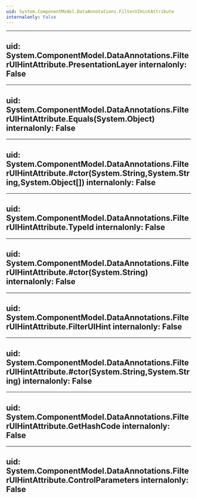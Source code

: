 ```yaml
---
uid: System.ComponentModel.DataAnnotations.FilterUIHintAttribute
internalonly: False
---
```


---
uid: System.ComponentModel.DataAnnotations.FilterUIHintAttribute.PresentationLayer
internalonly: False
---

---
uid: System.ComponentModel.DataAnnotations.FilterUIHintAttribute.Equals(System.Object)
internalonly: False
---

---
uid: System.ComponentModel.DataAnnotations.FilterUIHintAttribute.#ctor(System.String,System.String,System.Object[])
internalonly: False
---

---
uid: System.ComponentModel.DataAnnotations.FilterUIHintAttribute.TypeId
internalonly: False
---

---
uid: System.ComponentModel.DataAnnotations.FilterUIHintAttribute.#ctor(System.String)
internalonly: False
---

---
uid: System.ComponentModel.DataAnnotations.FilterUIHintAttribute.FilterUIHint
internalonly: False
---

---
uid: System.ComponentModel.DataAnnotations.FilterUIHintAttribute.#ctor(System.String,System.String)
internalonly: False
---

---
uid: System.ComponentModel.DataAnnotations.FilterUIHintAttribute.GetHashCode
internalonly: False
---

---
uid: System.ComponentModel.DataAnnotations.FilterUIHintAttribute.ControlParameters
internalonly: False
---

